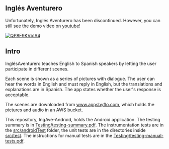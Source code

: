 ## Inglés Aventurero

Unfortunately, Inglés Aventurero has been discontinued. However, you can still see the demo video on [youtube](https://www.youtube.com/watch?v=QP8F9KVbIA4&t=2m29s)!

[![QP8F9KVbIA4](https://img.youtube.com/vi/QP8F9KVbIA4/0.jpg)](https://www.youtube.com/watch?v=QP8F9KVbIA4&t=2m29s)

## Intro

InglésAventurero teaches English to Spanish speakers by letting the user participate in different scenes.

Each scene is shown as a series of pictures with dialogue. The user can hear the words in English and must reply in English, but the translations and explanations are in Spanish. The app states whether the user's response is acceptable.

The scenes are downloaded from www.appsbyflo.com, which holds the pictures and audio in an AWS bucket.

This repository, IngAve-Android, holds the Android application. The testing summary is in [Testing/testing-summary.pdf](Testing/testing-summary.pdf). The instrumentation tests are in the [src/androidTest](InglesAventurero/app/src/androidTest/java/com/olfybsppa/inglesaventurero/tests) folder, the unit tests are in the directories inside [src/test](InglesAventurero/app/src/test/java/com/olfybsppa/inglesaventurero). The instructions for manual tests are in the [Testing/testing-manual-tests.pdf](Testing/testing-manual-tests.pdf).
